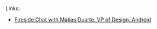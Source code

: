 Links:

* [Fireside Chat with Matias Duarte, VP of Design, Android](https://www.youtube.com/watch?v=Ym1KkXPa9aA)
